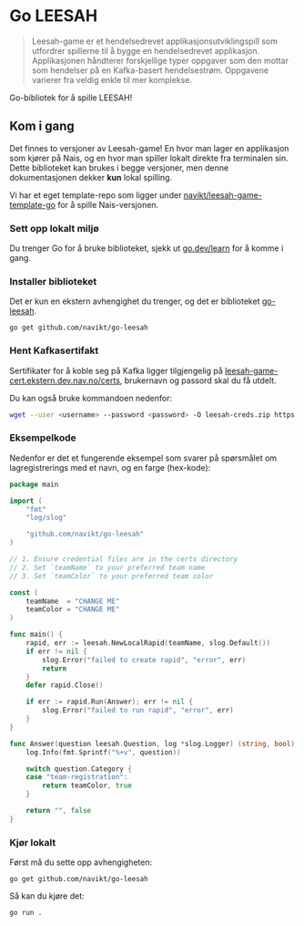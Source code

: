 # Go LEESAH

> Leesah-game er et hendelsedrevet applikasjonsutviklingspill som utfordrer spillerne til å bygge en hendelsedrevet applikasjon. 
> Applikasjonen håndterer forskjellige typer oppgaver som den mottar som hendelser på en Kafka-basert hendelsestrøm.
> Oppgavene varierer fra veldig enkle til mer komplekse.

Go-bibliotek for å spille LEESAH!

## Kom i gang

Det finnes to versjoner av Leesah-game!
En hvor man lager en applikasjon som kjører på Nais, og en hvor man spiller lokalt direkte fra terminalen sin.
Dette biblioteket kan brukes i begge versjoner, men denne dokumentasjonen dekker **kun** lokal spilling.

Vi har et eget template-repo som ligger under [navikt/leesah-game-template-go](https://github.com/navikt/leesah-game-template-go) for å spille Nais-versjonen.


### Sett opp lokalt miljø

Du trenger Go for å bruke biblioteket, sjekk ut [go.dev/learn](https://go.dev/learn/) for å komme i gang.

### Installer biblioteket

Det er kun en ekstern avhengighet du trenger, og det er biblioteket [go-leesah](https://pkg.go.dev/github.com/navikt/go-leesah).

```shell
go get github.com/navikt/go-leesah
```

### Hent Kafkasertifakt

Sertifikater for å koble seg på Kafka ligger tilgjengelig på [leesah-game-cert.ekstern.dev.nav.no/certs](https://leesah-game-cert.ekstern.dev.nav.no/certs), brukernavn og passord skal du få utdelt.

Du kan også bruke kommandoen nedenfor:

```bash
wget --user <username> --password <password> -O leesah-creds.zip https://leesah-game-cert.ekstern.dev.nav.no/certs && unzip leesah-creds.zip 
```

### Eksempelkode

Nedenfor er det et fungerende eksempel som svarer på spørsmålet om lagregistrerings med et navn, og en farge (hex-kode):

```go
package main

import (
	"fmt"
	"log/slog"

	"github.com/navikt/go-leesah"
)

// 1. Ensure credential files are in the certs directory
// 2. Set `teamName` to your preferred team name
// 3. Set `teamColor` to your preferred team color

const (
    teamName  = "CHANGE ME"
    teamColor = "CHANGE ME"
)

func main() {
	rapid, err := leesah.NewLocalRapid(teamName, slog.Default())
	if err != nil {
		slog.Error("failed to create rapid", "error", err)
		return
	}
	defer rapid.Close()

	if err := rapid.Run(Answer); err != nil {
		slog.Error("failed to run rapid", "error", err)
	}
}

func Answer(question leesah.Question, log *slog.Logger) (string, bool) {
    log.Info(fmt.Sprintf("%+v", question))

	switch question.Category {
	case "team-registration":
		return teamColor, true
	}

	return "", false
}
```

### Kjør lokalt

Først må du sette opp avhengigheten:

```shell
go get github.com/navikt/go-leesah
```

Så kan du kjøre det:

```shell
go run .
```
